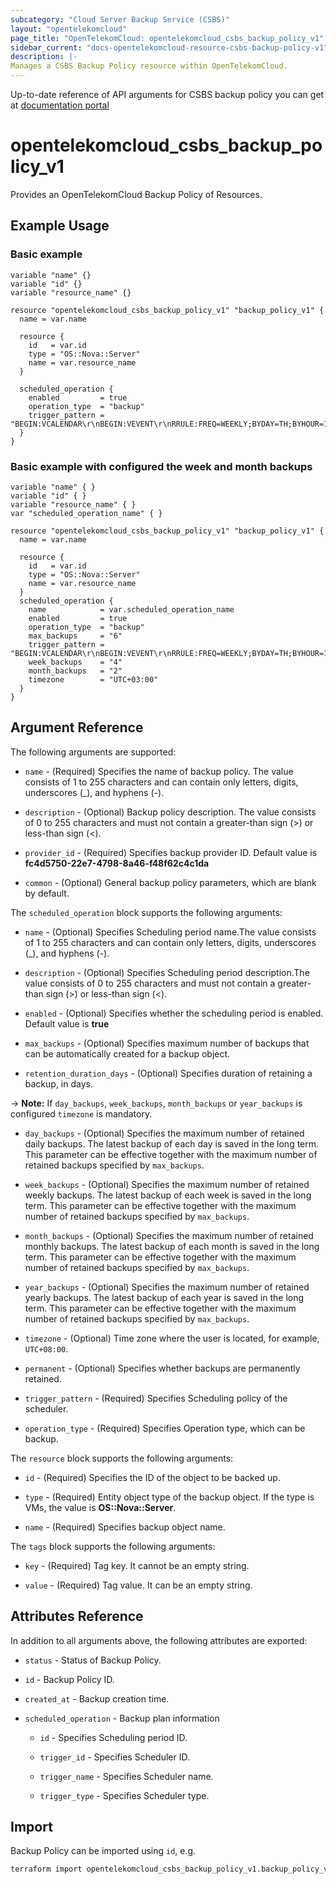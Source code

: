 ```yaml
---
subcategory: "Cloud Server Backup Service (CSBS)"
layout: "opentelekomcloud"
page_title: "OpenTelekomCloud: opentelekomcloud_csbs_backup_policy_v1"
sidebar_current: "docs-opentelekomcloud-resource-csbs-backup-policy-v1"
description: |-
Manages a CSBS Backup Policy resource within OpenTelekomCloud.
---
```


Up-to-date reference of API arguments for CSBS backup policy you can get at
[documentation portal](https://docs.otc.t-systems.com/cloud-server-backup-service/api-ref/api_description/backup_policy_management)

# opentelekomcloud_csbs_backup_policy_v1

Provides an OpenTelekomCloud Backup Policy of Resources.

## Example Usage

### Basic example

```hcl
variable "name" {}
variable "id" {}
variable "resource_name" {}

resource "opentelekomcloud_csbs_backup_policy_v1" "backup_policy_v1" {
  name = var.name

  resource {
    id   = var.id
    type = "OS::Nova::Server"
    name = var.resource_name
  }

  scheduled_operation {
    enabled         = true
    operation_type  = "backup"
    trigger_pattern = "BEGIN:VCALENDAR\r\nBEGIN:VEVENT\r\nRRULE:FREQ=WEEKLY;BYDAY=TH;BYHOUR=12;BYMINUTE=27\r\nEND:VEVENT\r\nEND:VCALENDAR\r\n"
  }
}
```

### Basic example with configured the week and month backups

```
variable "name" { }
variable "id" { }
variable "resource_name" { }
var "scheduled_operation_name" { }

resource "opentelekomcloud_csbs_backup_policy_v1" "backup_policy_v1" {
  name = var.name

  resource {
    id   = var.id
    type = "OS::Nova::Server"
    name = var.resource_name
  }
  scheduled_operation {
    name            = var.scheduled_operation_name
    enabled         = true
    operation_type  = "backup"
    max_backups     = "6"
    trigger_pattern = "BEGIN:VCALENDAR\r\nBEGIN:VEVENT\r\nRRULE:FREQ=WEEKLY;BYDAY=TH;BYHOUR=12;BYMINUTE=27\r\nEND:VEVENT\r\nEND:VCALENDAR\r\n"
    week_backups    = "4"
    month_backups   = "2"
    timezone        = "UTC+03:00"
  }
}
```

## Argument Reference

The following arguments are supported:

* `name` - (Required) Specifies the name of backup policy. The value consists of 1 to 255 characters and can contain only letters, digits, underscores (_), and hyphens (-).

* `description` - (Optional) Backup policy description. The value consists of 0 to 255 characters and must not contain a greater-than sign (>) or less-than sign (<).

* `provider_id` - (Required) Specifies backup provider ID. Default value is **fc4d5750-22e7-4798-8a46-f48f62c4c1da**

* `common` - (Optional) General backup policy parameters, which are blank by default.

The `scheduled_operation` block supports the following arguments:

* `name` - (Optional) Specifies Scheduling period name.The value consists of 1 to 255 characters and can contain only letters, digits, underscores (_), and hyphens (-).

* `description` - (Optional) Specifies Scheduling period description.The value consists of 0 to 255 characters and must not contain a greater-than sign (>) or less-than sign (<).

* `enabled` - (Optional) Specifies whether the scheduling period is enabled. Default value is **true**

* `max_backups` - (Optional) Specifies maximum number of backups that can be automatically created for a backup object.

* `retention_duration_days` - (Optional) Specifies duration of retaining a backup, in days.

-> **Note:** If `day_backups`, `week_backups`, `month_backups` or `year_backups` is configured
  `timezone` is mandatory.

* `day_backups` - (Optional) Specifies the maximum number of retained daily backups.
  The latest backup of each day is saved in the long term. This parameter can be effective
  together with the maximum number of retained backups specified by `max_backups`.

* `week_backups` - (Optional) Specifies the maximum number of retained weekly backups.
  The latest backup of each week is saved in the long term. This parameter can be effective
  together with the maximum number of retained backups specified by `max_backups`.

* `month_backups` - (Optional) Specifies the maximum number of retained monthly backups.
  The latest backup of each month is saved in the long term. This parameter can be effective
  together with the maximum number of retained backups specified by `max_backups`.

* `year_backups` - (Optional) Specifies the maximum number of retained yearly backups.
  The latest backup of each year is saved in the long term. This parameter can be effective
  together with the maximum number of retained backups specified by `max_backups`.

* `timezone` - (Optional) Time zone where the user is located, for example, `UTC+08:00`.

* `permanent` - (Optional) Specifies whether backups are permanently retained.

* `trigger_pattern` - (Required) Specifies Scheduling policy of the scheduler.

* `operation_type` - (Required) Specifies Operation type, which can be backup.

The `resource` block supports the following arguments:

* `id` - (Required) Specifies the ID of the object to be backed up.

* `type` - (Required) Entity object type of the backup object. If the type is VMs, the value is **OS::Nova::Server**.

* `name` - (Required) Specifies backup object name.

The `tags` block supports the following arguments:

* `key` - (Required) Tag key. It cannot be an empty string.

* `value` - (Required) Tag value. It can be an empty string.

## Attributes Reference

In addition to all arguments above, the following attributes are exported:

* `status` - Status of Backup Policy.

* `id` - Backup Policy ID.

* `created_at` - Backup creation time.

* `scheduled_operation` - Backup plan information

  * `id` -  Specifies Scheduling period ID.

  * `trigger_id` - Specifies Scheduler ID.

  * `trigger_name` - Specifies Scheduler name.

  * `trigger_type` - Specifies Scheduler type.


## Import

Backup Policy can be imported using `id`, e.g.

```sh
terraform import opentelekomcloud_csbs_backup_policy_v1.backup_policy_v1 7056d636-ac60-4663-8a6c-82d3c32c1c64
```
